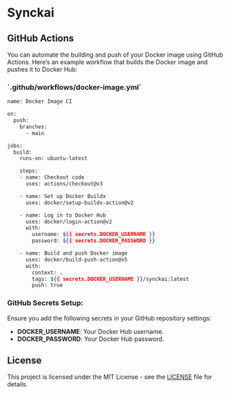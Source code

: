 
# Synckai

## GitHub Actions

You can automate the building and push of your Docker image using GitHub Actions. Here’s an example workflow that builds the Docker image and pushes it to Docker Hub:

### \`.github/workflows/docker-image.yml\`

```bash
name: Docker Image CI

on:
  push:
    branches:
      - main

jobs:
  build:
    runs-on: ubuntu-latest

    steps:
    - name: Checkout code
      uses: actions/checkout@v3

    - name: Set up Docker Buildx
      uses: docker/setup-buildx-action@v2

    - name: Log in to Docker Hub
      uses: docker/login-action@v2
      with:
        username: ${{ secrets.DOCKER_USERNAME }}
        password: ${{ secrets.DOCKER_PASSWORD }}

    - name: Build and push Docker image
      uses: docker/build-push-action@v5
      with:
        context: .
        tags: ${{ secrets.DOCKER_USERNAME }}/synckai:latest
        push: true
```

### GitHub Secrets Setup:

Ensure you add the following secrets in your GitHub repository settings:

- **DOCKER_USERNAME**: Your Docker Hub username.
- **DOCKER_PASSWORD**: Your Docker Hub password.

## License

This project is licensed under the MIT License - see the [LICENSE](./LICENSE) file for details.
